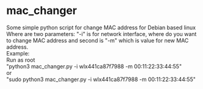 # mac_changer
Some simple python script for change MAC address for Debian based linux<br>
Where are two parameters: "-i" is for network interface, where do you want to change MAC address and second is "-m" which is value for new MAC address.<br>
Example: <br>
Run as root <br>
"python3 mac_changer.py -i wlx441ca87f7988 -m 00:11:22:33:44:55" <br>
or<br>
"sudo python3 mac_changer.py -i wlx441ca87f7988 -m 00:11:22:33:44:55" <br>
